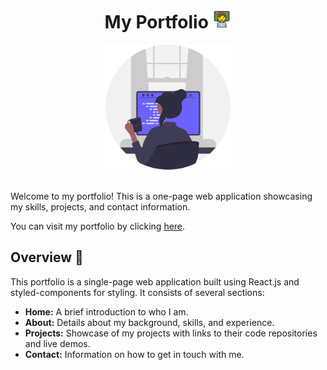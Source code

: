 

<div align="center">
 <h1>My Portfolio <img src="./src/assets/emoji.svg" alt="Emoji" width="30px"/></h1>
  <img src="./src/assets/prog.svg" alt="Female Web Developer" width="200px">
</div>

<br>


Welcome to my portfolio! This is a one-page web application showcasing my skills, projects, and contact information. 

You can visit my portfolio by clicking [here](https://negar-lashgari.onrender.com/).


## Overview 🌟

This portfolio is a single-page web application built using React.js and styled-components for styling. It consists of several sections:


- **Home:** A brief introduction to who I am.
- **About:** Details about my background, skills, and experience.
- **Projects:** Showcase of my projects with links to their code repositories and live demos.
- **Contact:** Information on how to get in touch with me.

